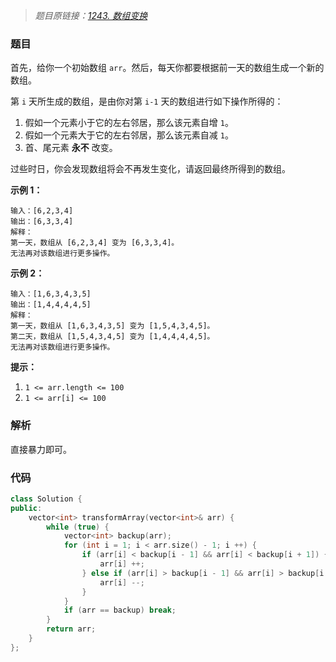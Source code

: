 > *题目原链接：[1243. 数组变换](https://leetcode-cn.com/contest/biweekly-contest-12/problems/array-transformation)*

### 题目

首先，给你一个初始数组 `arr`。然后，每天你都要根据前一天的数组生成一个新的数组。

第 `i` 天所生成的数组，是由你对第 `i-1` 天的数组进行如下操作所得的：

1. 假如一个元素小于它的左右邻居，那么该元素自增 `1`。
2. 假如一个元素大于它的左右邻居，那么该元素自减 `1`。
3. 首、尾元素 **永不** 改变。

过些时日，你会发现数组将会不再发生变化，请返回最终所得到的数组。

**示例 1：**

```  
输入：[6,2,3,4]
输出：[6,3,3,4]
解释：
第一天，数组从 [6,2,3,4] 变为 [6,3,3,4]。
无法再对该数组进行更多操作。
```

**示例 2：**

```
输入：[1,6,3,4,3,5]
输出：[1,4,4,4,4,5]
解释：
第一天，数组从 [1,6,3,4,3,5] 变为 [1,5,4,3,4,5]。
第二天，数组从 [1,5,4,3,4,5] 变为 [1,4,4,4,4,5]。
无法再对该数组进行更多操作。
```

**提示：**

1. `1 <= arr.length <= 100`
2. `1 <= arr[i] <= 100`

### 解析

直接暴力即可。

### 代码

```cpp
class Solution {
public:
    vector<int> transformArray(vector<int>& arr) {
        while (true) {
            vector<int> backup(arr);
            for (int i = 1; i < arr.size() - 1; i ++) {
                if (arr[i] < backup[i - 1] && arr[i] < backup[i + 1]) {
                    arr[i] ++;
                } else if (arr[i] > backup[i - 1] && arr[i] > backup[i + 1]) {
                    arr[i] --;
                }
            }
            if (arr == backup) break;
        }
        return arr;
    }
};
```